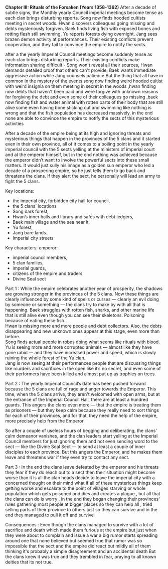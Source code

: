 **Chapter III: Rituals of the Forsaken (Years 1358-1362)** After a decade of subtle signs, the Monthly yearly Council imperial meetings become tense as each clan brings disturbing reports. Song now finds hooded cultists meeting in secret woods. Hwan discovers colleagues going missing and debts mysteriously forgiven. Baek finds living fish with exposed bones and rotting flesh still swimming. Yu reports forests dying overnight. Jang sees brazen demon activity at performances. Their existing conflicts prevent cooperation, and they fail to convince the empire to notify the sects.

after a the yearly Imperial Council meetings become suddenly tense as each clan brings disturbing reports. Their existing conflicts make information sharing difficult - Song won't reveal all their sources, Hwan demands detailed proof that others can't provide, Baek wants immediate aggressive action while Jang counsels patience.But the thing that all have in common in the mystery of the events song now finding weird hooded cultist with weird insignia on them meeting in secret in the woods ,hwan finding now debts that haven't been paid and were forgive with unknown reasons for forgiving the debt and even some of their colleagues go missing ,baek now finding fish and water animal with rotten parts of their body that are still alive some even having bone sticking out and swimming like nothing is wrong and that the fish population has decreased massively, in the end none are able to convince the empire to notify the sects of this mysterious activities

After a decade of the empire being at its high and ignoring threats and mysterious things that happen in the provinces of the 5 clans and it started even in their own province, all of it comes to a boiling point in the yearly imperial council with the 5 sects yelling at the ministers of imperial court and at the emperor himself, but in the end nothing was achieved because the emperor didn’t want to involve the powerful sects into these small matters. It would just sully his image as a golden sun emperor who led a decade of a prospering empire, so he just tells them to go back and threatens the clans. If they alert the sect, he personally will lead an army to fight the 5 clans.

Key locations: 
- the imperial city, forbidden city hall for council, 
- the 5 clans’ locations 
- Song dark forest, 
- Hwan’s inner halls and library and safes with debt ledgers, 
- Baek main village and the sea near it, 
- Yu forest, 
- Jang bare lands.
- Imperial city streets

Key characters: emperor:
- imperial council members, 
- 5 clan families, 
- imperial guards, 
- citizens of the empire and traders
- Divine Seal sect


Part 1 :
While the empire celebrates another year of prosperity, the shadows are growing stronger in the provinces of the 5 clans. Now  these things are clearly influenced by some kind of spells or curses — clearly an evil doing by someone or something — the clans try to make by with all that is happening.
Baek struggles with rotten fish, sharks, and other marine life that is still alive even though you can see their skeletons. Poisoning because of eating these fish.  
Hwan is missing more and more people and debt collectors. Also, the debts disappearing and new unknown ones appear at this stage, even more than before.  
Song finds actual people in robes doing what seems like rituals with blood.  
Yu is seeing more and more corrupted animals — almost like they have gone rabid — and they have increased power and speed, which is slowly ruining the whole forest of the Yu clan.  
Jang is now seeing at their performances people that are discussing things like murders and sacrifices in the open like it’s no secret, and even some of their performers have been killed and almost put up as trophies on trees.

Part 2 :
 The yearly Imperial Council’s date has been pushed forward because the 5 clans are full of rage and anger towards the Emperor. This time, when the 5 clans arrive, they aren't welcomed with open arms, but at the entrance of the Imperial Council Hall, there are at least a hundred guards. This angers the clans even more — that the empire is treating them as prisoners — but they keep calm because they really need to sort things for each of their provinces, and for that, they need the help of the empire, more precisely help from the Emperor.

So after a couple of useless hours of begging and deliberating, the clans' calm demeanor vanishes, and the clan leaders start yelling at the Imperial Council members for just ignoring them and not even sending word to the sect — like the Divine Seal Sect — to send at least a couple of inner disciples to each province. But this angers the Emperor, and he makes them leave and threatens war if they even try to contact any sect.

Part 3 :
In the end the clans leave defeated by the emperor and his threats they fear if they do reach out to a sect then their situation might become worse than it is all the clan heads decide to leave the imperial city with a concerned thought on their mind what if all of these mysterious things keep getting worse and escalate to the point of villages starving or whole population which gets poisoned and dies and creates a plague , but all that the clans can do is worry , in the end they began changing their provinces' rules gathering most people at bigger places so they can help all , tried selling parts of their province to others just so they can survive and in the end they managed to pull it off and survive

Consequences :
Even though the clans managed to survive with a lot of sacrifice and death which made them furious at the empire but just when they were about to complain and issue a war a big rumor starts spreading around one that none believed but seemed true that rumor was so impossible that the sect and the empire did react but mildly all of them thinking it's probably a simple disagreement and an accidental death But the clans knew it was true and they trembled in fear, praying to all known deities that its not true.



